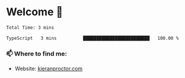 # Welcome 🦘

<!--START_SECTION:waka-->

```txt
Total Time: 3 mins

TypeScript   3 mins          █████████████████████████   100.00 %
```

<!--END_SECTION:waka-->

### 📫 Where to find me:

-   Website: [kieranproctor.com](https://kieranproctor.com/)
